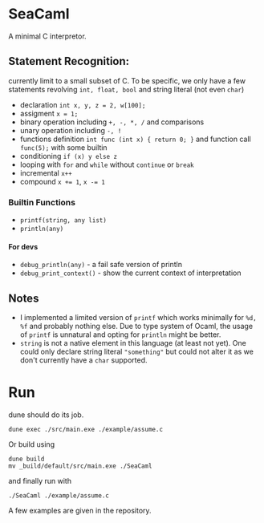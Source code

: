 # SeaCaml

A minimal C interpretor. 

## Statement Recognition: 
currently limit to a small subset of C. To be specific, we only have a few statements revolving `int, float, bool` and string literal (not even `char`)
- declaration `int x, y, z = 2, w[100];`
- assigment `x = 1;`
- binary operation including `+, -, *, /` and comparisons
- unary operation including `-, !`
- functions definition `int func (int x) { return 0; }` and function call `func(5);` with some builtin
- conditioning `if (x) y else z`
- looping with `for` and `while` without `continue` or `break`
- incremental `x++`
- compound `x += 1`, `x -= 1`

### Builtin Functions
- `printf(string, any list)`
- `println(any)`
#### For devs
- `debug_println(any)` - a fail safe version of println
- `debug_print_context()` - show the current context of interpretation

## Notes
 - I implemented a limited version of `printf` which works minimally for `%d, %f` and probably nothing else. Due to type system of Ocaml, the usage of `printf` is unnatural and opting for `println` might be better.
 - `string` is not a native element in this language (at least not yet). One could only declare string literal `"something"` but could not alter it as we don't currently have a `char` supported.

# Run
dune should do its job.
```
dune exec ./src/main.exe ./example/assume.c 
```

Or build using 
```
dune build
mv _build/default/src/main.exe ./SeaCaml
```

and finally run with 
```
./SeaCaml ./example/assume.c
```

A few examples are given in the repository.

